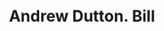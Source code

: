 ---
doi: 10.7916/D88W4RBK
date_other: '1890'
date_other_textual: 1890-1899
form: printed ephemera
genre:
- Invoices
name:
- Andrew Dutton
object_in_context_url: https://biggert.cul.columbia.edu/items/view/ave_biggert_00328
subject_hierarchical_geographic:
- Boston, Massachusetts, United States
subject_name:
- Andrew Dutton
title: Andrew Dutton. Bill
sort_title: Andrew Dutton. Bill
call_number: ave_biggert_00328
coordinates:
- 42.35805555555556,-71.06361111111111
pid: ave_biggert_00328
identifiers: ave_biggert_00328
thumbnail: https://derivativo-1.library.columbia.edu/iiif/2/ldpd:344167/full/!256,256/0/native.jpg
permalink: /biggert/ave_biggert_00328/
layout: iiif-image-page
---